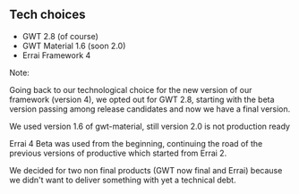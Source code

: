 ##  Tech choices

* GWT 2.8 (of course)
* GWT Material 1.6 (soon 2.0)
* Errai Framework 4


Note: 

Going back to our technological choice for the new version of our framework (version 4), we opted out for GWT 2.8, starting with the beta version passing 
among release candidates and now we have a final version.

We used version 1.6 of gwt-material, still version 2.0 is not production ready

Errai 4 Beta was used from the beginning, continuing the road of the previous versions of productive which started from Errai 2.

We decided for two non final products (GWT now final and Errai) because we didn't want to deliver something with yet a 
technical debt.



